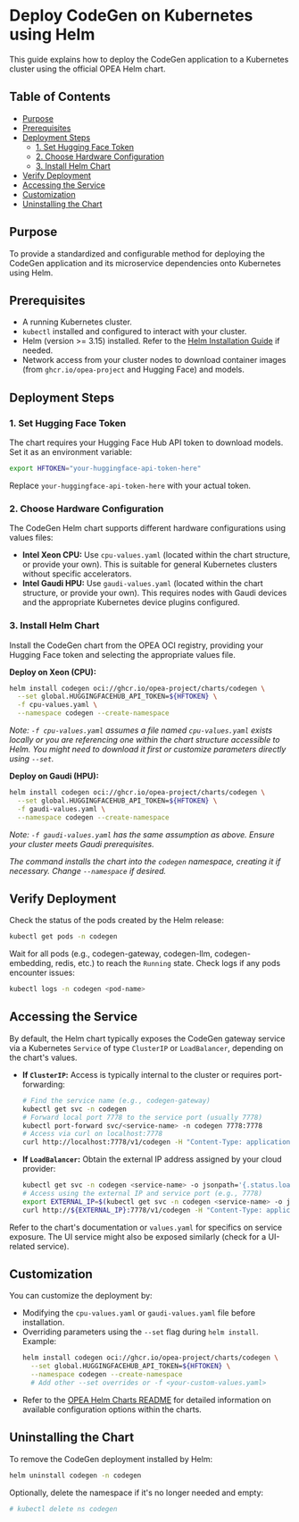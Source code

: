# Deploy CodeGen on Kubernetes using Helm

This guide explains how to deploy the CodeGen application to a Kubernetes cluster using the official OPEA Helm chart.

## Table of Contents

- [Purpose](#purpose)
- [Prerequisites](#prerequisites)
- [Deployment Steps](#deployment-steps)
  - [1. Set Hugging Face Token](#1-set-hugging-face-token)
  - [2. Choose Hardware Configuration](#2-choose-hardware-configuration)
  - [3. Install Helm Chart](#3-install-helm-chart)
- [Verify Deployment](#verify-deployment)
- [Accessing the Service](#accessing-the-service)
- [Customization](#customization)
- [Uninstalling the Chart](#uninstalling-the-chart)

## Purpose

To provide a standardized and configurable method for deploying the CodeGen application and its microservice dependencies onto Kubernetes using Helm.

## Prerequisites

- A running Kubernetes cluster.
- `kubectl` installed and configured to interact with your cluster.
- Helm (version >= 3.15) installed. Refer to the [Helm Installation Guide](https://helm.sh/docs/intro/install/) if needed.
- Network access from your cluster nodes to download container images (from `ghcr.io/opea-project` and Hugging Face) and models.

## Deployment Steps

### 1. Set Hugging Face Token

The chart requires your Hugging Face Hub API token to download models. Set it as an environment variable:

```bash
export HFTOKEN="your-huggingface-api-token-here"
```
Replace `your-huggingface-api-token-here` with your actual token.

### 2. Choose Hardware Configuration

The CodeGen Helm chart supports different hardware configurations using values files:

-   **Intel Xeon CPU:** Use `cpu-values.yaml` (located within the chart structure, or provide your own). This is suitable for general Kubernetes clusters without specific accelerators.
-   **Intel Gaudi HPU:** Use `gaudi-values.yaml` (located within the chart structure, or provide your own). This requires nodes with Gaudi devices and the appropriate Kubernetes device plugins configured.

### 3. Install Helm Chart

Install the CodeGen chart from the OPEA OCI registry, providing your Hugging Face token and selecting the appropriate values file.

**Deploy on Xeon (CPU):**

```bash
helm install codegen oci://ghcr.io/opea-project/charts/codegen \
  --set global.HUGGINGFACEHUB_API_TOKEN=${HFTOKEN} \
  -f cpu-values.yaml \
  --namespace codegen --create-namespace
```
*Note: `-f cpu-values.yaml` assumes a file named `cpu-values.yaml` exists locally or you are referencing one within the chart structure accessible to Helm. You might need to download it first or customize parameters directly using `--set`.*

**Deploy on Gaudi (HPU):**

```bash
helm install codegen oci://ghcr.io/opea-project/charts/codegen \
  --set global.HUGGINGFACEHUB_API_TOKEN=${HFTOKEN} \
  -f gaudi-values.yaml \
  --namespace codegen --create-namespace
```
*Note: `-f gaudi-values.yaml` has the same assumption as above. Ensure your cluster meets Gaudi prerequisites.*

*The command installs the chart into the `codegen` namespace, creating it if necessary. Change `--namespace` if desired.*

## Verify Deployment

Check the status of the pods created by the Helm release:

```bash
kubectl get pods -n codegen
```
Wait for all pods (e.g., codegen-gateway, codegen-llm, codegen-embedding, redis, etc.) to reach the `Running` state. Check logs if any pods encounter issues:
```bash
kubectl logs -n codegen <pod-name>
```

## Accessing the Service

By default, the Helm chart typically exposes the CodeGen gateway service via a Kubernetes `Service` of type `ClusterIP` or `LoadBalancer`, depending on the chart's values.

-   **If `ClusterIP`:** Access is typically internal to the cluster or requires port-forwarding:
    ```bash
    # Find the service name (e.g., codegen-gateway)
    kubectl get svc -n codegen
    # Forward local port 7778 to the service port (usually 7778)
    kubectl port-forward svc/<service-name> -n codegen 7778:7778
    # Access via curl on localhost:7778
    curl http://localhost:7778/v1/codegen -H "Content-Type: application/json" -d '{"messages": "Test"}'
    ```

-   **If `LoadBalancer`:** Obtain the external IP address assigned by your cloud provider:
    ```bash
    kubectl get svc -n codegen <service-name> -o jsonpath='{.status.loadBalancer.ingress[0].ip}'
    # Access using the external IP and service port (e.g., 7778)
    export EXTERNAL_IP=$(kubectl get svc -n codegen <service-name> -o jsonpath='{.status.loadBalancer.ingress[0].ip}')
    curl http://${EXTERNAL_IP}:7778/v1/codegen -H "Content-Type: application/json" -d '{"messages": "Test"}'
    ```

Refer to the chart's documentation or `values.yaml` for specifics on service exposure. The UI service might also be exposed similarly (check for a UI-related service).

## Customization

You can customize the deployment by:

-   Modifying the `cpu-values.yaml` or `gaudi-values.yaml` file before installation.
-   Overriding parameters using the `--set` flag during `helm install`. Example:
    ```bash
    helm install codegen oci://ghcr.io/opea-project/charts/codegen \
      --set global.HUGGINGFACEHUB_API_TOKEN=${HFTOKEN} \
      --namespace codegen --create-namespace
      # Add other --set overrides or -f <your-custom-values.yaml>
    ```
-   Refer to the [OPEA Helm Charts README](https://github.com/opea-project/GenAIInfra/tree/main/helm-charts#readme) for detailed information on available configuration options within the charts.

## Uninstalling the Chart

To remove the CodeGen deployment installed by Helm:

```bash
helm uninstall codegen -n codegen
```
Optionally, delete the namespace if it's no longer needed and empty:
```bash
# kubectl delete ns codegen
```